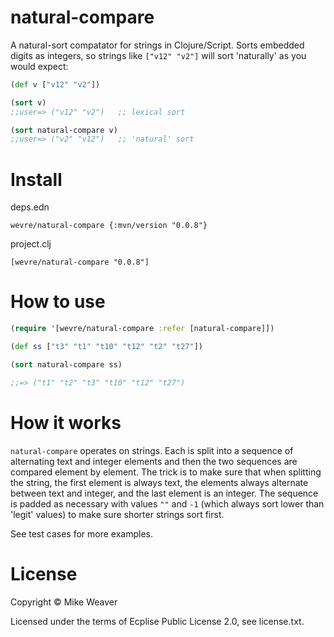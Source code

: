 # natural-compare

A natural-sort compatator for strings in Clojure/Script. Sorts embedded digits
as integers, so strings like `["v12" "v2"]` will sort 'naturally' as you would
expect:

```clj
(def v ["v12" "v2"])

(sort v)
;;user=> ("v12" "v2")   ;; lexical sort

(sort natural-compare v)
;;user=> ("v2" "v12")   ;; 'natural' sort
```

# Install

deps.edn

    wevre/natural-compare {:mvn/version "0.0.8"}

project.clj

    [wevre/natural-compare "0.0.8"]

# How to use

```clj
(require '[wevre/natural-compare :refer [natural-compare]])

(def ss ["t3" "t1" "t10" "t12" "t2" "t27"])

(sort natural-compare ss)

;;=> ("t1" "t2" "t3" "t10" "t12" "t27")
```

# How it works

`natural-compare` operates on strings. Each is split into a sequence of
alternating text and integer elements and then the two sequences are compared
element by element. The trick is to make sure that when splitting the string,
the first element is always text, the elements always alternate between text and
integer, and the last element is an integer. The sequence is padded as necessary
with values `""` and `-1` (which always sort lower than 'legit' values) to make
sure shorter strings sort first.

See test cases for more examples.

# License

Copyright © Mike Weaver

Licensed under the terms of Ecplise Public License 2.0, see license.txt.
